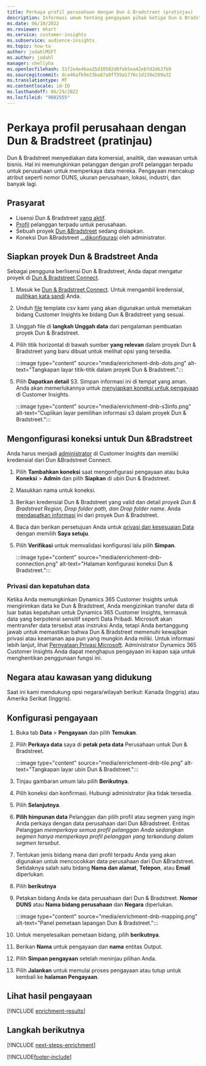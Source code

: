 ```yaml
---
title: Perkaya profil perusahaan dengan Dun & Bradstreet (pratinjau)
description: Informasi umum tentang pengayaan pihak ketiga Dun & Bradstreet.
ms.date: 06/10/2022
ms.reviewer: mhart
ms.service: customer-insights
ms.subservice: audience-insights
ms.topic: how-to
author: jodahlMSFT
ms.author: jodahl
manager: shellyha
ms.openlocfilehash: 51f2e4e46aa25d10502d0feb5ea42eb7d2d637b9
ms.sourcegitcommit: dca46afb9e23ba87a0ff59a1776c1d139e209a32
ms.translationtype: MT
ms.contentlocale: id-ID
ms.lasthandoff: 06/29/2022
ms.locfileid: "9082555"
---
```

# <a name="enrich-company-profiles-with-dun--bradstreet-preview"></a>Perkaya profil perusahaan dengan Dun & Bradstreet (pratinjau)

Dun & Bradstreet menyediakan data komersial, analitik, dan wawasan untuk bisnis. Hal ini memungkinkan pelanggan dengan profil pelanggan terpadu untuk perusahaan untuk memperkaya data mereka. Pengayaan mencakup atribut seperti nomor DUNS, ukuran perusahaan, lokasi, industri, dan banyak lagi.

## <a name="prerequisites"></a>Prasyarat

- Lisensi Dun & Bradstreet [yang aktif](https://www.dnb.com/marketing/media/give-your-data-a-boost.html?source=microsoft_audience_insights).
- [Profil](customer-profiles.md) pelanggan terpadu untuk perusahaan.
- Sebuah proyek [Dun &Bradstreet](#set-up-your-dun--bradstreet-project) sedang disiapkan.
- Koneksi Dun &Bradstreet [...](connections.md)[dikonfigurasi](#configure-a-connection-for-dun--bradstreet) oleh administrator.

## <a name="set-up-your-dun--bradstreet-project"></a>Siapkan proyek Dun & Bradstreet Anda

Sebagai pengguna berlisensi Dun & Bradstreet, Anda dapat mengatur proyek di [Dun & Bradstreet Connect](https://connect.dnb.com?lead_source=microsoft_audienceinsights).

1. Masuk ke [Dun & Bradstreet Connect](https://connect.dnb.com?lead_source=microsoft_audienceinsights). Untuk mengambil kredensial, [pulihkan kata sandi](https://sso.dnb.com/signin/forgot-password?lead_source=microsoft_audienceinsights) Anda.

1. Unduh [file](https://c360devenrichment.blob.core.windows.net/mapping/DnBCIdatamapping.csv) template csv kami yang akan digunakan untuk memetakan bidang Customer Insights ke bidang Dun & Bradstreet yang sesuai.

1. Unggah file di **langkah Unggah data** dari pengalaman pembuatan proyek Dun & Bradstreet.

1. Pilih titik horizontal di bawah sumber **yang relevan** dalam proyek Dun & Bradstreet yang baru dibuat untuk melihat opsi yang tersedia.

   :::image type="content" source="media/enrichment-dnb-dots.png" alt-text="Tangkapan layar titik-titik dalam proyek Dun & Bradstreet.":::

1. Pilih **Dapatkan detail** S3. Simpan informasi ini di tempat yang aman. Anda akan memerlukannya untuk [menyiapkan koneksi untuk pengayaan](#configure-a-connection-for-dun--bradstreet) di Customer Insights.

   :::image type="content" source="media/enrichment-dnb-s3info.png" alt-text="Cuplikan layar pemilihan informasi s3 dalam proyek Dun & Bradstreet.":::

## <a name="configure-a-connection-for-dun--bradstreet"></a>Mengonfigurasi koneksi untuk Dun &Bradstreet

Anda harus menjadi [administrator](permissions.md#admin) di Customer Insights dan memiliki kredensial dari Dun &Bradstreet Connect.

1. Pilih **Tambahkan koneksi** saat mengonfigurasi pengayaan atau buka **Koneksi** > **Admin** dan pilih **Siapkan** di ubin Dun & Bradstreet.

1. Masukkan nama untuk koneksi.

1. Berikan kredensial Dun & Bradstreet yang valid dan detail *proyek Dun & Bradstreet Region, Drop folder path, dan Drop folder name*. Anda [mendapatkan informasi](#set-up-your-dun--bradstreet-project) ini dari proyek Dun & Bradstreet.

1. Baca dan berikan persetujuan Anda untuk [privasi dan kesesuaian Data](#data-privacy-and-compliance) dengan memilih **Saya setuju**.

1. Pilih **Verifikasi** untuk memvalidasi konfigurasi lalu pilih **Simpan**.

   :::image type="content" source="media/enrichment-dnb-connection.png" alt-text="Halaman konfigurasi koneksi Dun & Bradstreet.":::

### <a name="data-privacy-and-compliance"></a>Privasi dan kepatuhan data

Ketika Anda memungkinkan Dynamics 365 Customer Insights untuk mengirimkan data ke Dun & Bradstreet, Anda mengizinkan transfer data di luar batas kepatuhan untuk Dynamics 365 Customer Insights, termasuk data yang berpotensi sensitif seperti Data Pribadi. Microsoft akan mentransfer data tersebut atas instruksi Anda, tetapi Anda bertanggung jawab untuk memastikan bahwa Dun & Bradstreet memenuhi kewajiban privasi atau keamanan apa pun yang mungkin Anda miliki. Untuk informasi lebih lanjut, lihat [Pernyataan Privasi Microsoft](https://go.microsoft.com/fwlink/?linkid=396732).
Administrator Dynamics 365 Customer Insights Anda dapat menghapus pengayaan ini kapan saja untuk menghentikan penggunaan fungsi ini.

## <a name="supported-countries-or-regions"></a>Negara atau kawasan yang didukung

Saat ini kami mendukung opsi negara/wilayah berikut: Kanada (Inggris) atau Amerika Serikat (Inggris).

## <a name="configure-the-enrichment"></a>Konfigurasi pengayaan

1. Buka tab **Data** > **Pengayaan** dan pilih **Temukan**.

1. Pilih **Perkaya data** saya di **petak peta data** Perusahaan untuk Dun & Bradstreet.

   :::image type="content" source="media/enrichment-dnb-tile.png" alt-text="Tangkapan layar ubin Dun & Bradstreet.":::

1. Tinjau gambaran umum lalu pilih **Berikutnya**.

1. Pilih koneksi dan konfirmasi. Hubungi administrator jika tidak tersedia.

1. Pilih **Selanjutnya**.

1. **Pilih himpunan data** Pelanggan dan pilih profil atau segmen yang ingin Anda perkaya dengan data perusahaan dari Dun &Bradstreet. Entitas Pelanggan *memperkaya semua profil pelanggan Anda sedangkan segmen hanya memperkaya profil pelanggan yang terkandung dalam segmen tersebut*.

1. Tentukan jenis bidang mana dari profil terpadu Anda yang akan digunakan untuk mencocokkan data perusahaan dari Dun &Bradstreet. Setidaknya salah satu bidang **Nama dan alamat**, **Telepon**, atau **Email** diperlukan.

1. Pilih **berikutnya**

1. Petakan bidang Anda ke data perusahaan dari Dun & Bradstreet. **Nomor DUNS** atau **Nama bidang perusahaan** dan **Negara** diperlukan.

      :::image type="content" source="media/enrichment-dnb-mapping.png" alt-text="Panel pemetaan lapangan Dun & Bradstreet.":::

1. Untuk menyelesaikan pemetaan bidang, pilih **berikutnya**.

1. Berikan **Nama** untuk pengayaan dan **nama** entitas Output.

1. Pilih **Simpan pengayaan** setelah meninjau pilihan Anda.

1. Pilih **Jalankan** untuk memulai proses pengayaan atau tutup untuk kembali ke **halaman Pengayaan**.

## <a name="view-enrichment-results"></a>Lihat hasil pengayaan

[!INCLUDE [enrichment-results](includes/enrichment-results.md)]

## <a name="next-steps"></a>Langkah berikutnya

[!INCLUDE [next-steps-enrichment](includes/next-steps-enrichment.md)]

[!INCLUDE[footer-include](includes/footer-banner.md)]
